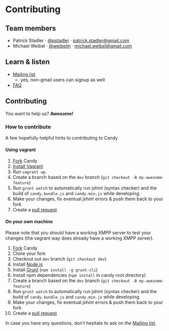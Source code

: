 # Contributing

## Team members

* Patrick Stadler &middot; [@pstadler](http://twitter.com/pstadler) &middot; <patrick.stadler@gmail.com>
* Michael Weibel &middot; [@weibelm](htps://twitter.com/weibelm) &middot; <michael.weibel@gmail.com>

## Learn & listen

* [Mailing list](http://groups.google.com/group/candy-chat)
	* yes, non-gmail users can signup as well
* [FAQ](https://github.com/candy-chat/candy/wiki/Frequently-Asked-Questions)

## Contributing

You want to help us? **Awesome!**

### How to contribute
A few hopefully helpful hints to contributing to Candy

#### Using vagrant
1. [Fork](https://help.github.com/articles/fork-a-repo) Candy
2. [Install Vagrant](http://vagrantup.com/)
3. Run `vagrant up`.
5. Create a branch based on the `dev` branch (`git checkout -B my-awesome-feature`)
6. Run `grunt watch` to automatically run jshint (syntax checker) and the build of `candy.bundle.js` and `candy.min.js` while developing.
7. Make your changes, fix eventual *jshint* errors & push them back to your fork
8. Create a [pull request](https://help.github.com/articles/using-pull-requests)


#### On your own machine
Please note that you should have a working XMPP server to test your changes (the vagrant way does already have a working XMPP server).

1. [Fork](https://help.github.com/articles/fork-a-repo) Candy
2. Clone your fork
2. Checkout out `dev` branch (`git checkout dev`)
3. Install [Node.js](http://nodejs.org/)
4. Install [Grunt](http://gruntjs.com/) (`npm install -g grunt-cli`)
5. Install npm dependencies (`npm install` in candy root directory)
6. Create a branch based on the `dev` branch (`git checkout -B my-awesome-feature`)
7. Run `grunt watch` to automatically run jshint (syntax checker) and the build of `candy.bundle.js` and `candy.min.js` while developing.
8. Make your changes, fix eventual *jshint* errors & push them back to your fork
9. Create a [pull request](https://help.github.com/articles/using-pull-requests)

In case you have any questions, don't hesitate to ask on the [Mailing list](http://groups.google.com/group/candy-chat).
